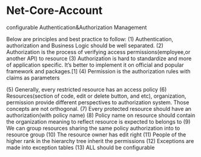 # Net-Core-Account
configurable Authentication&amp;Authorization Management

Below are principles and best practice to follow:
(1) Authentication, authorization and Business Logic should be well separated.
(2) Authorization is the process of verifying access permissions(employee,or another API) to resource
(3) Authorization is hard to standardize and more of application specific. It’s better to implement it on official and popular framework and packages.[1]
(4) Permission is the authorization rules with claims as parameters

(5) Generally, every restricted resource has an access policy
(6) Resources(section of code, edit or delete button, and etc),
organization, permission provide different perspectives to
authorization system. Those concepts are not orthogonal.
(7) Every protected resource should have an authorization(with policy name)
(8) Policy name on resource should contain the
organization meaning to reflect resource is expected to belongs to
(9) We can group resources sharing the same policy authorization into
to resource group
(10) The resource owner has edit right
(11) People of the higher rank in the hierarchy tree inherit the permissions
(12) Exceptions are made into exception tables
(13) ALL should be configurable
